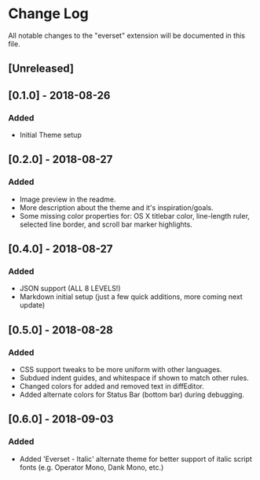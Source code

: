 # Change Log
All notable changes to the "everset" extension will be documented in this file.

## [Unreleased]

## [0.1.0] - 2018-08-26
### Added
- Initial Theme setup

## [0.2.0] - 2018-08-27
### Added
- Image preview in the readme.
- More description about the theme and it's inspiration/goals.
- Some missing color properties for: OS X titlebar color, line-length ruler, selected line border, and scroll bar marker highlights.

## [0.4.0] - 2018-08-27
### Added
- JSON support (ALL 8 LEVELS!)
- Markdown initial setup (just a few quick additions, more coming next update)

## [0.5.0] - 2018-08-28
### Added
- CSS support tweaks to be more uniform with other languages.
- Subdued indent guides, and whitespace if shown to match other rules.
- Changed colors for added and removed text in diffEditor. 
- Added alternate colors for Status Bar (bottom bar) during debugging.


## [0.6.0] - 2018-09-03
### Added
- Added 'Everset - Italic' alternate theme for better support of italic script fonts (e.g. Operator Mono, Dank Mono, etc.)